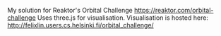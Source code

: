 My solution for Reaktor's Orbital Challenge https://reaktor.com/orbital-challenge
Uses three.js for visualisation. Visualisation is hosted here: http://felixlin.users.cs.helsinki.fi/orbital_challenge/
